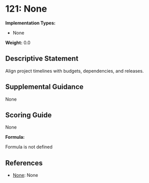 # 121: None

**Implementation Types:**

- None

**Weight:** 0.0

## Descriptive Statement

Align project timelines with budgets, dependencies, and releases.

## Supplemental Guidance

None

## Scoring Guide

None

**Formula:**

Formula is not defined

## References

- [None](None): None

